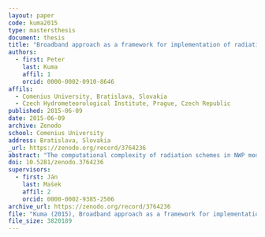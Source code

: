 ```yaml
---
layout: paper
code: kuma2015
type: mastersthesis
document: thesis
title: "Broadband approach as a framework for implementation of radiative transfer scheme with selective intermittency: Cost versus accuracy study"
authors:
  - first: Peter
    last: Kuma
    affil: 1
    orcid: 0000-0002-0910-8646
affils:
  - Comenius University, Bratislava, Slovakia
  - Czech Hydrometeorological Institute, Prague, Czech Republic
published: 2015-06-09
date: 2015-06-09
archive: Zenodo
school: Comenius University
address: Bratislava, Slovakia
_url: https://zenodo.org/record/3764236
abstract: "The computational complexity of radiation schemes in NWP models precludes full radiative transfer calculations in every time step and every grid point of the model. Traditionally, models resort to calling a radiation scheme on a reduced temporal or spatial resolution, optionally scaling the resulting fluxes for the change in temperature profile and the solar zenith angle. As a result, the variability of cloud cover is neglected, leading to a considerable error. In the shortwave spectrum, relatively slowly changing gaseous optical properties are one of the most expensive parts to calculate. We propose a modification to the shortwave part of the ACRANEB2 broadband radiation scheme to interpolate gaseous optical thickness of layers with respect to the solar zenith angle within a chosen intermittency period, while still accounting for evolving cloudiness by recalculating its optical properties and the resulting fluxes via the adding method in every model time step. In this work we use a single column model to study the dependence of shortwave gaseous optical thickness on the solar zenith angle, we show that this dependence can be approximated with good accuracy, implement this approximation in the ACRANEB2 radiation scheme and assess the impact on accuracy of heating rates and model run time in 24-h simulations of the limited-area NWP model ALADIN. We show that the modification results in time saving of up to 4 % of total model run time and incurs error on shortwave heating rates up to ±0.4 K/day at noon (90 % confidence interval) and 0.06 K/day (MAE) over the whole domain and time period, and that both performance and accuracy scale with the length of the intermittency period. This relationship is summarised in a cost vs. accuracy comparison, giving potential users a guide on choosing the optimal intermittency period in their circumstances. The proposed modification became part of the ACRANEB2 radiation scheme implemented in package ALARO-1 version A, and since January 2015 it is operational in the model ALADIN/CHMI."
doi: 10.5281/zenodo.3764236
supervisors:
  - first: Ján
    last: Mašek
    affil: 2
    orcid: 0000-0002-9385-2506
archive_url: https://zenodo.org/record/3764236
file: "Kuma (2015), Broadband approach as a framework for implementation of radiative transfer scheme with selective intermittency: Cost versus accuracy study simulations.pdf"
file_size: 3820189
---
```


